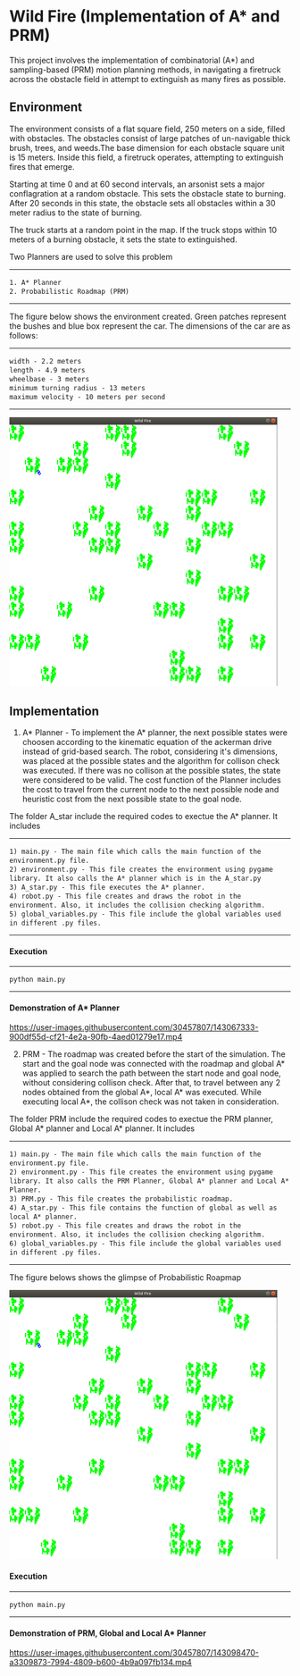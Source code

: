 
# Wild Fire (Implementation of A* and PRM)

This project involves the implementation of combinatorial (A*) and sampling-based (PRM) motion planning methods, in navigating a firetruck across the obstacle field in attempt to extinguish as many fires as possible.


## Environment

The environment consists of a flat square field, 250 meters on a side, filled with obstacles. The
obstacles consist of large patches of un-navigable thick brush, trees, and weeds.The base dimension for each
obstacle square unit is 15 meters. Inside this field, a firetruck operates, attempting to extinguish
fires that emerge.

Starting at time 0 and at 60 second intervals, an arsonist sets a major conflagration
at a random obstacle. This sets the obstacle state to burning. After 20 seconds in this state, the obstacle sets all obstacles within a 30 meter radius to the state of burning. 

The truck starts at a random point in the map. If the truck stops within 10 meters of a burning
obstacle, it sets the state to extinguished.

Two Planners are used to solve this problem
***
    1. A* Planner
    2. Probabilistic Roadmap (PRM)
***
The figure below shows the environment created. Green patches represent the bushes and blue box represent the car. The dimensions of the car are as follows:
***
    width - 2.2 meters
    length - 4.9 meters
    wheelbase - 3 meters
    minimum turning radius - 13 meters
    maximum velocity - 10 meters per second
***
<img src="images/world_1.png" width="480">

## Implementation

1) A* Planner - To implement the A* planner, the next possible states were choosen according to the kinematic equation of the ackerman drive instead of grid-based search. The robot, considering it's dimensions, was placed at the possible states and the algorithm for collison check was executed. If there was no collison at the possible states, the state were considered to be valid. The cost function of the Planner includes the cost to travel from the current node to the next possible node and heuristic cost from the next possible state to the goal node.

The folder A_star include the required codes to exectue the A* planner. It includes
***
    1) main.py - The main file which calls the main function of the environment.py file.
    2) environment.py - This file creates the environment using pygame library. It also calls the A* planner which is in the A_star.py
    3) A_star.py - This file executes the A* planner.
    4) robot.py - This file creates and draws the robot in the environment. Also, it includes the collision checking algorithm.
    5) global_variables.py - This file include the global variables used in different .py files.
    
***
#### Execution 
***
    python main.py
***
#### Demonstration of A* Planner
https://user-images.githubusercontent.com/30457807/143067333-900df55d-cf21-4e2a-90fb-4aed01279e17.mp4

2) PRM - The roadmap was created before the start of the simulation. The start and the goal node was connected with the roadmap and global A* was applied to search the path between the start node and goal node, without considering collison check. After that, to travel between any 2 nodes obtained from the global A*, local A* was executed. While executing local A*, the collison check was not taken in consideration.  

The folder PRM include the required codes to exectue the PRM planner, Global A* planner and Local A* planner. It includes
***
    1) main.py - The main file which calls the main function of the environment.py file.
    2) environment.py - This file creates the environment using pygame library. It also calls the PRM Planner, Global A* planner and Local A* Planner.
    3) PRM.py - This file creates the probabilistic roadmap.
    4) A_star.py - This file contains the function of global as well as local A* planner.
    5) robot.py - This file creates and draws the robot in the environment. Also, it includes the collision checking algorithm.
    6) global_variables.py - This file include the global variables used in different .py files.
    
***

The figure belows shows the glimpse of Probabilistic Roapmap

<img src="images/world_1.png" width="480">

#### Execution 
***
    python main.py
***

#### Demonstration of PRM, Global and Local A* Planner

https://user-images.githubusercontent.com/30457807/143098470-a3309873-7994-4809-b600-4b9a097fb134.mp4






